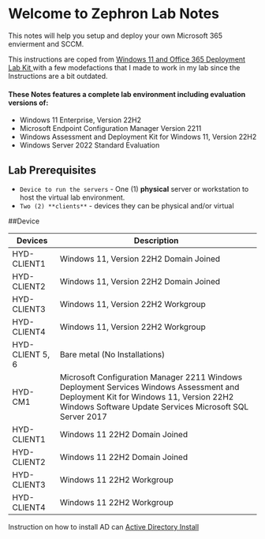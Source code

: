 # Welcome to Zephron Lab Notes 

This notes will help you setup and deploy your own Microsoft 365 envierment and SCCM.

This instructions are coped from [Windows 11 and Office 365 Deployment Lab Kit ](https://www.microsoft.com/en-us/evalcenter/evaluate-windows-11-office-365-lab-kit) with a few modefactions that I made to work in my lab since the Instructions are a bit outdated.

#### These Notes features a complete lab environment including evaluation versions of:

-   Windows 11 Enterprise, Version 22H2
-   Microsoft Endpoint Configuration Manager Version 2211
-   Windows Assessment and Deployment Kit for Windows 11, Version 22H2
-   Windows Server 2022 Standard Evaluation

## Lab Prerequisites 

* `Device to run the servers` -  One (1) **physical** server or workstation to host the virtual lab environment. 
* `Two (2) **clients**` - devices they can be physical and/or virtual


##Device 

| Devices      | Description |
| ----------- | ----------- |
|HYD-CLIENT1  | Windows 11, Version 22H2 Domain Joined|
|HYD-CLIENT2  |	Windows 11, Version 22H2 Domain Joined|
|HYD-CLIENT3  |	Windows 11, Version 22H2 Workgroup|
|HYD-CLIENT4  | Windows 11, Version 22H2 Workgroup|
|HYD-CLIENT 5, 6 | Bare metal (No Installations)|
|HYD-CM1 | Microsoft Configuration Manager 2211 Windows Deployment Services Windows Assessment and Deployment Kit for Windows 11, Version 22H2 Windows Software Update Services Microsoft SQL Server 2017|
|HYD-CLIENT1 | Windows 11 22H2 Domain Joined|
|HYD-CLIENT2 | Windows 11 22H2 Domain Joined|
|HYD-CLIENT3 | Windows 11 22H2 Workgroup|
|HYD-CLIENT4 |	Windows 11 22H2 Workgroup|


Instruction on how to install AD can [Active Directory Install](/Active-Directory/Active-Directory-Install.md)